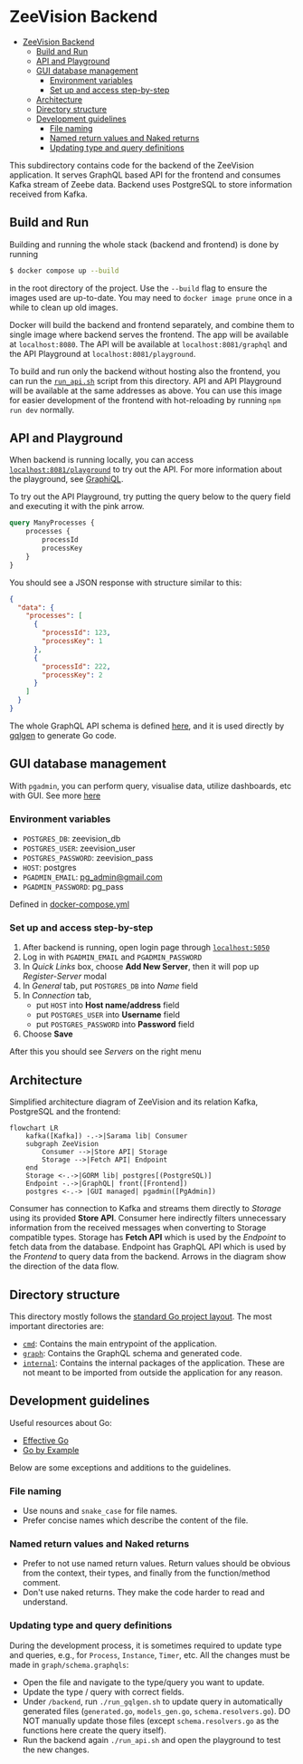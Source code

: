 # ZeeVision Backend

- [ZeeVision Backend](#zeevision-backend)
  - [Build and Run](#build-and-run)
  - [API and Playground](#api-and-playground)
  - [GUI database management](#gui-database-management)
    - [Environment variables](#environment-variables)
    - [Set up and access step-by-step](#set-up-and-access-step-by-step)
  - [Architecture](#architecture)
  - [Directory structure](#directory-structure)
  - [Development guidelines](#development-guidelines)
    - [File naming](#file-naming)
    - [Named return values and Naked returns](#named-return-values-and-naked-returns)
    - [Updating type and query definitions](#updating-type-and-query-definitions)

This subdirectory contains code for the backend of the ZeeVision application. It serves GraphQL based API for the frontend and consumes Kafka stream of Zeebe data. Backend uses PostgreSQL to store information
received from Kafka.

## Build and Run

Building and running the whole stack (backend and frontend) is done by running

```bash
$ docker compose up --build
```

in the root directory of the project. Use the `--build` flag to ensure the images used are up-to-date. You may need to `docker image prune` once in a while to clean up old images.

Docker will build the backend and frontend separately, and combine them to single image where backend serves the frontend. The app will be available at `localhost:8080`. The API will be available at `localhost:8081/graphql` and the API Playground at `localhost:8081/playground`.

To build and run only the backend without hosting also the frontend, you can run the [`run_api.sh`](run_api.sh) script from this directory. API and API Playground will be available at the same addresses as above. You can use this image for easier development of the frontend with hot-reloading by running `npm run dev` normally.

## API and Playground

When backend is running locally, you can access [`localhost:8081/playground`](http://localhost:8081/playground) to try out the API. For more information about the playground, see [GraphiQL](https://github.com/graphql/graphiql/tree/main/packages/graphiql).

To try out the API Playground, try putting the query below to the query field and executing it with the pink arrow.

```graphql
query ManyProcesses {
    processes {
        processId
        processKey
    }
}
```

You should see a JSON response with structure similar to this:

```json
{
  "data": {
    "processes": [
      {
        "processId": 123,
        "processKey": 1
      },
      {
        "processId": 222,
        "processKey": 2
      }
    ]
  }
}
```

The whole GraphQL API schema is defined [here](../backend/graph/schema.graphqls), and it is used directly by [gqlgen](https://gqlgen.com/) to generate Go code.

## GUI database management

With `pgadmin`, you can perform query, visualise data, utilize dashboards, etc with GUI. See more [here](https://www.pgadmin.org/docs/pgadmin4/7.8/index.html)

### Environment variables

- `POSTGRES_DB`: zeevision_db
- `POSTGRES_USER`: zeevision_user
- `POSTGRES_PASSWORD`: zeevision_pass
- `HOST`: postgres
- `PGADMIN_EMAIL`: pg_admin@gmail.com
- `PGADMIN_PASSWORD`: pg_pass

Defined in [docker-compose.yml](../docker-compose.yml)

### Set up and access step-by-step
1.  After backend is running, open login page through [`localhost:5050`](http://localhost:5050)
2. Log in with `PGADMIN_EMAIL` and `PGADMIN_PASSWORD`
3. In *Quick Links* box, choose **Add New Server**, then it will pop up *Register-Server* modal 
4. In *General* tab, put `POSTGRES_DB` into *Name* field
5. In *Connection* tab, 
   - put `HOST` into **Host name/address** field
   - put `POSTGRES_USER` into **Username** field
   - put `POSTGRES_PASSWORD` into **Password** field
6. Choose **Save**

After this you should see *Servers* on the right menu

## Architecture

Simplified architecture diagram of ZeeVision and its relation Kafka, PostgreSQL and the frontend:

```mermaid
flowchart LR
    kafka([Kafka]) -.->|Sarama lib| Consumer
    subgraph ZeeVision
        Consumer -->|Store API| Storage
        Storage -->|Fetch API| Endpoint
    end
    Storage <-.->|GORM lib| postgres[(PostgreSQL)]
    Endpoint -.->|GraphQL| front([Frontend])
    postgres <-.-> |GUI managed| pgadmin([PgAdmin])
```

Consumer has connection to Kafka and streams them directly to _Storage_ using its provided **Store API**. Consumer here indirectly filters unnecessary information from the received messages when converting to Storage compatible types. Storage has **Fetch API** which is used by the _Endpoint_ to fetch data from the database. Endpoint has GraphQL API which is used by the _Frontend_ to query data from the backend. Arrows in the diagram show the direction of the data flow.

## Directory structure

This directory mostly follows the [standard Go project layout](https://github.com/golang-standards/project-layout). The most important directories are:

- [`cmd`](cmd): Contains the main entrypoint of the application.
- [`graph`](graph): Contains the GraphQL schema and generated code.
- [`internal`](internal): Contains the internal packages of the application. These are not meant to be imported from outside the application for any reason.

## Development guidelines

Useful resources about Go:

- [Effective Go](https://go.dev/doc/effective_go)
- [Go by Example](https://gobyexample.com/)

Below are some exceptions and additions to the guidelines.

### File naming

- Use nouns and `snake_case` for file names.
- Prefer concise names which describe the content of the file.

### Named return values and Naked returns

- Prefer to not use named return values. Return values should be obvious from the context, their types, and finally from the function/method comment.
- Don't use naked returns. They make the code harder to read and understand.

### Updating type and query definitions

During the development process, it is sometimes required to update type and queries, e.g., for `Process`, `Instance`, `Timer`, etc. All the changes must be made in `graph/schema.graphqls`:
- Open the file and navigate to the type/query you want to update.
- Update the type / query with correct fields.
- Under `/backend`, run `./run_gqlgen.sh` to update query in automatically generated files (`generated.go`, `models_gen.go`, `schema.resolvers.go`). DO NOT manually update those files (except `schema.resolvers.go` as the functions here create the query itself).
- Run the backend again `./run_api.sh` and open the playground to test the new changes.
